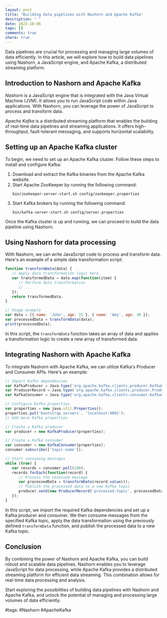 ```yaml
---
layout: post
title: "Building data pipelines with Nashorn and Apache Kafka"
description: " "
date: 2023-10-06
tags: []
comments: true
share: true
---
```


Data pipelines are crucial for processing and managing large volumes of data efficiently. In this article, we will explore how to build data pipelines using Nashorn, a JavaScript engine, and Apache Kafka, a distributed streaming platform.

## Introduction to Nashorn and Apache Kafka

*Nashorn* is a JavaScript engine that is integrated with the Java Virtual Machine (JVM). It allows you to run JavaScript code within Java applications. With Nashorn, you can leverage the power of JavaScript to process and transform data.

*Apache Kafka* is a distributed streaming platform that enables the building of real-time data pipelines and streaming applications. It offers high-throughput, fault-tolerant messaging, and supports horizontal scalability.

## Setting up an Apache Kafka cluster

To begin, we need to set up an Apache Kafka cluster. Follow these steps to install and configure Kafka:

1. Download and extract the Kafka binaries from the Apache Kafka website.
2. Start Apache ZooKeeper by running the following command:
   ```
   bin/zookeeper-server-start.sh config/zookeeper.properties
   ```
3. Start Kafka brokers by running the following command:
   ```
   bin/kafka-server-start.sh config/server.properties
   ```

Once the Kafka cluster is up and running, we can proceed to build the data pipeline using Nashorn.

## Using Nashorn for data processing

With Nashorn, we can write JavaScript code to process and transform data. Here's an example of a simple data transformation script:

```javascript
function transformData(data) {
   // Apply data transformation logic here
   var transformedData = data.map(function(item) {
      // Perform data transformation
      // ...
   });
   return transformedData;
}

// Usage example
var data = [{ name: 'John', age: 25 }, { name: 'Amy', age: 30 }];
var processedData = transformData(data);
print(processedData);
```

In this script, the `transformData` function takes an array of data and applies a transformation logic to create a new array of transformed data.

## Integrating Nashorn with Apache Kafka

To integrate Nashorn with Apache Kafka, we can utilize Kafka's Producer and Consumer APIs. Here's an example:

```javascript
// Import Kafka dependencies
var KafkaProducer = Java.type('org.apache.kafka.clients.producer.KafkaProducer');
var ProducerRecord = Java.type('org.apache.kafka.clients.producer.ProducerRecord');
var KafkaConsumer = Java.type('org.apache.kafka.clients.consumer.KafkaConsumer');

// Configure Kafka properties
var properties = new java.util.Properties();
properties.put('bootstrap.servers', 'localhost:9092');
// Add more Kafka properties

// Create a Kafka producer
var producer = new KafkaProducer(properties);

// Create a Kafka consumer
var consumer = new KafkaConsumer(properties);
consumer.subscribe(['topic-name']);

// Start consuming messages
while (true) {
   var records = consumer.poll(100);
   records.forEach(function(record) {
      // Process the received message
      var processedData = transformData(record.value());
      // Publish the processed data to a new Kafka topic
      producer.send(new ProducerRecord('processed-topic', processedData));
   });
}
```

In this script, we import the required Kafka dependencies and set up a Kafka producer and consumer. We then consume messages from the specified Kafka topic, apply the data transformation using the previously defined `transformData` function, and publish the processed data to a new Kafka topic.

## Conclusion

By combining the power of Nashorn and Apache Kafka, you can build robust and scalable data pipelines. Nashorn enables you to leverage JavaScript for data processing, while Apache Kafka provides a distributed streaming platform for efficient data streaming. This combination allows for real-time data processing and analysis.

Start exploring the possibilities of building data pipelines with Nashorn and Apache Kafka, and unlock the potential of managing and processing large volumes of data efficiently.

#tags: #Nashorn #ApacheKafka